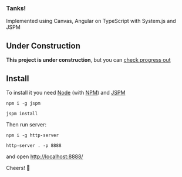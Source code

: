 ### Tanks!
Implemented using Canvas, Angular on TypeScript with System.js and JSPM

## Under Construction
**This project is under construction**, but you can [check progress out](http://devlysh.github.io/tanks/)

## Install
To install it you need [Node](https://nodejs.org/en/) (with [NPM](https://www.npmjs.com/)) and [JSPM](http://jspm.io/)

`npm i -g jspm`

`jspm install`

Then run server: 

`npm i -g http-server`

`http-server . -p 8888`

and open [http://localhost:8888/](http://localhost:8888/)

Cheers! :beers:
